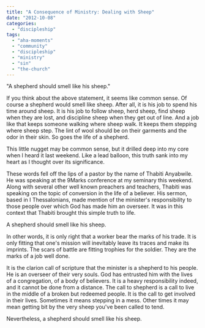 ```yaml
---
title: "A Consequence of Ministry: Dealing with Sheep"
date: "2012-10-08"
categories: 
  - "discipleship"
tags: 
  - "aha-moments"
  - "community"
  - "discipleship"
  - "ministry"
  - "sin"
  - "the-church"
---
```


"A shepherd should smell like his sheep."

If you think about the above statement, it seems like common sense. Of course a shepherd would smell like sheep. After all, it is his job to spend his time around sheep. It is his job to follow sheep, herd sheep, find sheep when they are lost, and discipline sheep when they get out of line. And a job like that keeps someone walking where sheep walk. It keeps them stepping where sheep step. The lint of wool should be on their garments and the odor in their skin. So goes the life of a shepherd.

This little nugget may be common sense, but it drilled deep into my core when I heard it last weekend. Like a lead balloon, this truth sank into my heart as I thought over its significance.

These words fell off the lips of a pastor by the name of Thabiti Anyabwile. He was speaking at the 9Marks conference at my seminary this weekend. Along with several other well known preachers and teachers, Thabiti was speaking on the topic of conversion in the life of a believer. His sermon, based in I Thessalonians, made mention of the minister's responsibility to those people over which God has made him an overseer. It was in this context that Thabiti brought this simple truth to life.

A shepherd should smell like his sheep.

In other words, it is only right that a worker bear the marks of his trade. It is only fitting that one's mission will inevitably leave its traces and make its imprints. The scars of battle are fitting trophies for the soldier. They are the marks of a job well done.

It is the clarion call of scripture that the minister is a shepherd to his people. He is an overseer of their very souls. God has entrusted him with the lives of a congregation, of a body of believers. It is a heavy responsibility indeed, and it cannot be done from a distance. The call to shepherd is a call to live in the middle of a broken but redeemed people. It is the call to get involved in their lives. Sometimes it means stepping in a mess. Other times it may mean getting bit by the very sheep you've been called to tend.

Nevertheless, a shepherd should smell like his sheep.
